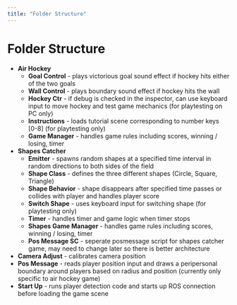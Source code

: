 ```yaml
---
title: "Folder Structure"
---
```

# Folder Structure
* **Air Hockey**
    * **Goal Control** - plays victorious goal sound effect if hockey hits either of the two goals
    * **Wall Control** - plays boundary sound effect if hockey hits the wall
    * **Hockey Ctr** - if debug is checked in the inspector, can use keyboard input to move hockey and test game mechanics (for playtesting on PC only)
    * **Instructions** - loads tutorial scene corresponding to number keys [0-8] (for playtesting only)
    * **Game Manager** - handles game rules including scores, winning / losing, timer
* **Shapes Catcher**
    * **Emitter** - spawns random shapes at a specified time interval in random directions to both sides of the field
    * **Shape Class** - defines the three different shapes (Circle, Square, Triangle) 
    * **Shape Behavior** - shape disappears after specified time passes or collides with player and handles player score
    * **Switch Shape** - uses keyboard input for switching shape (for playtesting only)
    * **Timer** - handles timer and game logic when timer stops
    * **Shapes Game Manager** - handles game rules including scores, winning / losing, timer
    * **Pos Message SC** - seperate posmessage script for shapes catcher game, may need to change later so there is better architecture
* **Camera Adjust** - calibrates camera position
* **Pos Message** - reads player position input and draws a peripersonal boundary around players based on radius and position (currently only specific to air hockey game)
* **Start Up** - runs player detection code and starts up ROS connection before loading the game scene